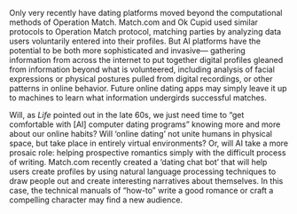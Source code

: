 Only very recently have dating platforms moved beyond the computational methods of Operation Match. Match.com and Ok Cupid used similar protocols to Operation Match protocol, matching parties by analyzing data users voluntarily entered into their profiles. But AI platforms have the potential to be both more sophisticated and invasive— gathering information from across the internet to put together digital profiles gleaned from information beyond what is volunteered, including analysis of facial expressions or physical postures pulled from digital recordings, or other patterns in online behavior. Future online dating apps may simply leave it up to machines to learn what information undergirds successful matches.   

Will, as *Life* pointed out in the late 60s, we just need time to “get comfortable with [AI] computer dating programs” knowing more and more about our online habits? Will ‘online dating’ not unite humans in physical space, but take place in entirely virtual environments?  Or, will AI take a more prosaic role: helping prospective romantics simply with the difficult process of writing.  Match.com recently created a ‘dating chat bot’ that will help users create profiles by using natural language processing techniques to draw people out and create interesting narratives about themselves. In this case, the technical manuals of “how-to” write a good romance or craft a compelling character may find a new audience.  

